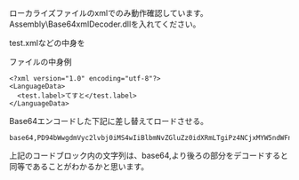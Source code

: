 ローカライズファイルのxmlでのみ動作確認しています。
Assembly\Base64xmlDecoder.dllを入れてください。

test.xmlなどの中身を

ファイルの中身例
```
<?xml version="1.0" encoding="utf-8"?>
<LanguageData>
  <test.label>てすと</test.label>
</LanguageData>
```


Base64エンコードした下記に差し替えてロードさせる。

```
base64,PD94bWwgdmVyc2lvbj0iMS4wIiBlbmNvZGluZz0idXRmLTgiPz4NCjxMYW5ndWFnZURhdGE+DQogIDx0ZXN0LmxhYmVsPuOBpuOBmeOBqDwvdGVzdC5sYWJlbD4NCjwvTGFuZ3VhZ2VEYXRhPg==
```


上記のコードブロック内の文字列は、base64,より後ろの部分をデコードすると同等であることがわかるかと思います。